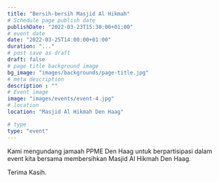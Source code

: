 ```yaml
---
title: "Bersih-bersih Masjid Al Hikmah"
# Schedule page publish date
publishDate: "2022-03-23T15:30:00+01:00"
# event date
date: "2022-03-25T14:00:00+01:00"
duration: "..."
# post save as draft
draft: false
# page title background image
bg_image: "images/backgrounds/page-title.jpg"
# meta description
description : ""
# Event image
image: "images/events/event-4.jpg"
# location
location: "Masjid Al Hikmah Den Haag"

# type
type: "event"
---
```


Kami mengundang jamaah PPME Den Haag untuk berpartisipasi dalam event kita bersama membersihkan Masjid Al Hikmah Den Haag.


Terima Kasih. 

